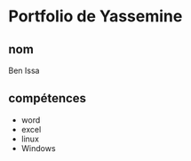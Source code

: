 # Portfolio de Yassemine  
## nom  

 Ben Issa  

 ## compétences  
  

- word   
- excel  
- linux  
- Windows  


